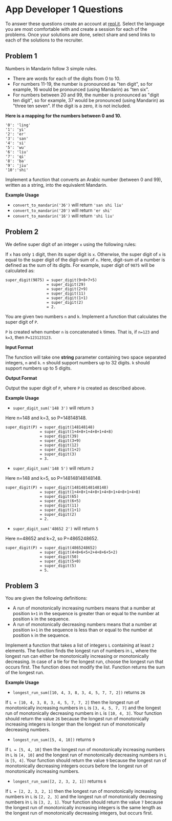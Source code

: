 # App Developer 1 Questions

To answer these questions create an account at [repl.it](https://repl.it/). Select the language you are most comfortable with and create a session for each of the problems. Once your solutions are done, select share and send links to each of the solutions to the recruiter.

## Problem 1

Numbers in Mandarin follow 3 simple rules.
- There are words for each of the digits from 0 to 10.
- For numbers 11-19, the number is pronounced as "ten digit", so for example, 16 would be pronounced (using Mandarin) as "ten six".
- For numbers between 20 and 99, the number is pronounced as "digit ten digit", so for example, 37 would be pronounced (using Mandarin) as "three ten seven". If the digit is a zero, it is not included.

**Here is a mapping for the numbers between 0 and 10.**
```
'0': 'ling'
'1': 'yi'
'2': 'er'
'3': 'san'
'4': 'si'
'5': 'wu'
'6': 'liu'
'7': 'qi'
'8': 'ba'
'9': 'jiu'
'10':'shi'
```

Implement a function that converts an Arabic number (between 0 and 99), written as a string, into the equivalent Mandarin.

**Example Usage**
- `convert_to_mandarin('36')` will return `'san shi liu'`
- `convert_to_mandarin('20')` will return `'er shi'`
- `convert_to_mandarin('16')` will return `'shi liu'`

## Problem 2

We define super digit of an integer `x` using the following rules:

If `x` has only `1` digit, then its super digit is `x`.
Otherwise, the super digit of `x` is equal to the super digit of the digit-sum of `x`. Here, digit-sum of a number is defined as the sum of its digits.
For example, super digit of `9875` will be calculated as:

```
super_digit(9875) = super_digit(9+8+7+5) 
                  = super_digit(29) 
                  = super_digit(2+9)
                  = super_digit(11)
                  = super_digit(1+1)
                  = super_digit(2)
                  = 2.
```

You are given two numbers `n` and `k`. Implement a function that calculates the super digit of `P`.

`P` is created when number `n` is concatenated `k` times. That is, if `n=123` and `k=3`, then `P=123123123`.

**Input Format**

The function will take one **string** parameter containing two space separated integers, `n` and `k`. `n` should support numbers up to 32 digits. `k` should support numbers up to 5 digits.

**Output Format**

Output the super digit of `P`, where `P` is created as described above.

**Example Usage**

- `super_digit_sum('148 3')` will return `3`

Here n=148 and k=3, so P=148148148.
```
super_digit(P) = super_digit(148148148) 
               = super_digit(1+4+8+1+4+8+1+4+8)
               = super_digit(39)
               = super_digit(3+9)
               = super_digit(12)
               = super_digit(1+2)
               = super_digit(3)
               = 3.
```
- `super_digit_sum('148 5')` will return `2`

Here n=148 and k=5, so P=148148148148148.
```
super_digit(P) = super_digit(148148148148148) 
               = super_digit(1+4+8+1+4+8+1+4+8+1+4+8+1+4+8)
               = super_digit(65)
               = super_digit(6+5)
               = super_digit(11)
               = super_digit(1+1)
               = super_digit(2)
               = 2.
```
- `super_digit_sum('48652 2')` will return `5`

Here n=48652 and k=2, so P=4865248652.
```
super_digit(P) = super_digit(4865248652) 
               = super_digit(4+8+6+5+2+4+8+6+5+2)
               = super_digit(50)
               = super_digit(5+0)
               = super_digit(5)
               = 5.
```

## Problem 3

You are given the following definitions:

- A run of monotonically increasing numbers means that a number at position `k+1` in the sequence is greater than or equal to the number at position `k` in the sequence.
- A run of monotonically decreasing numbers means that a number at position `k+1` in the sequence is less than or equal to the number at position `k` in the sequence.

Implement a function that takes a list of integers `L` containing at least `2` elements. The function finds the longest run of numbers in `L`, where the longest run can either be monotonically increasing or monotonically decreasing. In case of a tie for the longest run, choose the longest run that occurs first. The function does not modify the list. Function returns the sum of the longest run.

**Example Usage**

- `longest_run_sum([10, 4, 3, 8, 3, 4, 5, 7, 7, 2])` returns `26`

If `L = [10, 4, 3, 8, 3, 4, 5, 7, 7, 2]` then the longest run of monotonically increasing numbers in `L` is `[3, 4, 5, 7, 7]` and the longest run of monotonically decreasing numbers in `L` is `[10, 4, 3]`. Your function should return the value `26` because the longest run of monotonically increasing integers is longer than the longest run of monotonically decreasing numbers.

- `longest_run_sum([5, 4, 10])` returns `9`

If `L = [5, 4, 10]` then the longest run of monotonically increasing numbers in `L` is `[4, 10]` and the longest run of monotonically decreasing numbers in `L` is `[5, 4]`. Your function should return the value `9` because the longest run of monotonically decreasing integers occurs before the longest run of monotonically increasing numbers.

- `longest_run_sum([2, 2, 3, 2, 1])` returns `6`

If `L = [2, 2, 3, 2, 1]` then the longest run of monotonically increasing numbers in `L` is `[2, 2, 3]` and the longest run of monotonically decreasing numbers in `L` is `[3, 2, 1]`. Your function should return the value `7` because the longest run of monotonically increasing integers is the same length as the longest run of monotonically decreasing integers, but occurs first.
